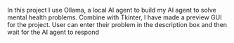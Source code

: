
In this project I use Ollama, a local AI agent to build my AI agent to solve mental health problems. Combine with Tkinter, I have made a preview GUI for the project.
User can enter their problem in the description box and then wait for the AI agent to respond
